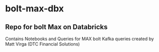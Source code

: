 # bolt-max-dbx
## Repo for bolt Max on Databricks
Contains Notebooks and Queries for MAX bolt Kafka queries created by Matt Virga (DTC Financial Solutions)
